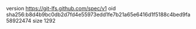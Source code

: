 version https://git-lfs.github.com/spec/v1
oid sha256:b8d4b9bc0db2d7fd4e55973edd1fe7b21a65e6416d1f5188c4bed9fa58922474
size 1292
